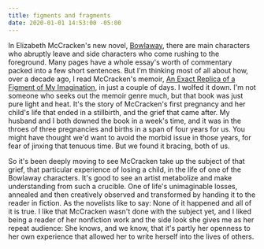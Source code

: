 ```yaml
---
title: figments and fragments
date: 2020-01-01 14:53:00 -05:00
---
```


In Elizabeth McCracken's new novel, [Bowlaway](https://www.indiebound.org/book/9780062862853), there are main characters who abruptly leave and side characters who come rushing to the foreground. Many pages have a whole essay's worth of commentary packed into a few short sentences. But I'm thinking most of all about how, over a decade ago, I read McCracken's memoir, [An Exact Replica of a Figment of My Imagination](https://www.indiebound.org/book/9780316027663), in just a couple of days. I wolfed it down. I'm not someone who seeks out the memoir genre much, but that book was just pure light and heat. It's the story of McCracken's first pregnancy and her child's life that ended in a stillbirth, and the grief that came after. My husband and I both downed the book in a week's time, and it was in the throes of three pregnancies and births in a span of four years for us. You might have thought we'd want to avoid the morbid issue in those years, for fear of jinxing that tenuous time. But we found it bracing, both of us.

So it's been deeply moving to see McCracken take up the subject of that grief, that particular experience of losing a child, in the life of one of the Bowlaway characters. It's good to see an artist metabolize and make understanding from such a crucible. One of life's unimaginable losses, annealed and then creatively observed and transformed by handing it to the reader in fiction. As the novelists like to say: None of it happened and all of it is true. I like that McCracken wasn't done with the subject yet, and I liked being a reader of her nonfiction work and the side look she gives me as her repeat audience: She knows, and we know, that it's partly her openness to her own experience that allowed her to write herself into the lives of others.